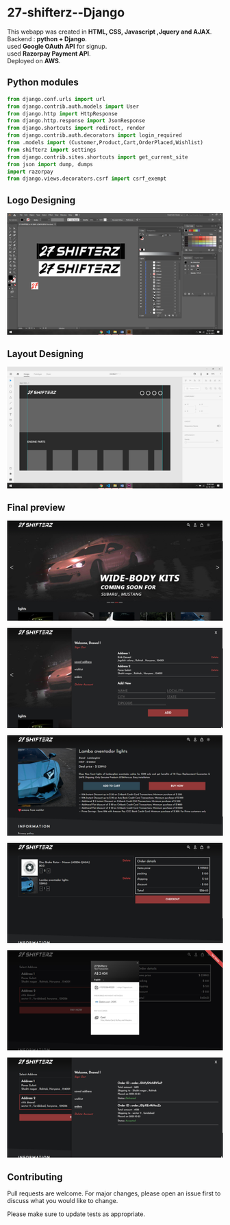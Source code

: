 # 27-shifterz--Django
 
This webapp was created in **HTML, CSS, Javascript ,Jquery and
AJAX**.\
Backend : **python + Django**.\
used **Google OAuth API** for signup.\
used **Razorpay Payment API**.\
Deployed on **AWS**.

## Python modules 
```python
from django.conf.urls import url
from django.contrib.auth.models import User
from django.http import HttpResponse
from django.http.response import JsonResponse
from django.shortcuts import redirect, render
from django.contrib.auth.decorators import login_required
from .models import (Customer,Product,Cart,OrderPlaced,Wishlist)
from shifterz import settings
from django.contrib.sites.shortcuts import get_current_site
from json import dump, dumps
import razorpay
from django.views.decorators.csrf import csrf_exempt
```


## Logo Designing
![](https://github.com/ritikdeswal/27-shifterz--Django/blob/main/screenshots/logo_design.png)

## Layout Designing
![](https://github.com/ritikdeswal/27-shifterz--Django/blob/main/screenshots/layout_design.png)

## Final preview
![](https://github.com/ritikdeswal/27-shifterz--Django/blob/main/screenshots/homepage.jpg)

![](https://github.com/ritikdeswal/27-shifterz--Django/blob/main/screenshots/2.jpg)

![](https://github.com/ritikdeswal/27-shifterz--Django/blob/main/screenshots/3.jpg)

![](https://github.com/ritikdeswal/27-shifterz--Django/blob/main/screenshots/4.jpg)

![](https://github.com/ritikdeswal/27-shifterz--Django/blob/main/screenshots/5.jpg)

![](https://github.com/ritikdeswal/27-shifterz--Django/blob/main/screenshots/6.jpg)

## Contributing
Pull requests are welcome. For major changes, please open an issue first to discuss what you would like to change.

Please make sure to update tests as appropriate.
